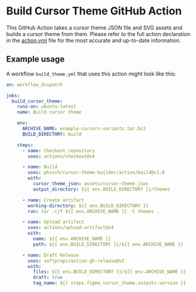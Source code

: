 # Build Cursor Theme GitHub Action

This GitHub Action takes a cursor theme JSON file and SVG assets and builds a cursor theme from them. Please refer to the full action declaration in the [action.yml](./action.yml) file for the most accurate and up-to-date information.

## Example usage

A workflow `build_theme.yml` that uses this action might look like this:

```yaml
on: workflow_dispatch

jobs:
  build_cursor_theme:
    runs-on: ubuntu-latest
    name: Build cursor theme

    env:
      ARCHIVE_NAME: example-cursors-variants.tar.bz2
      BUILD_DIRECTORY: build

    steps:
      - name: Checkout repository
        uses: actions/checkout@v4

      - name: Build
        uses: phisch/cursor-theme-builder/action/build@v1.0
        with:
          cursor_theme_json: assets/cursor-theme.json
          output_directory: ${{ env.BUILD_DIRECTORY }}/themes

      - name: Create artifact
        working-directory: ${{ env.BUILD_DIRECTORY }}
        run: tar -cjf ${{ env.ARCHIVE_NAME }} -C themes .

      - name: Upload artifact
        uses: actions/upload-artifact@v4
        with:
          name: ${{ env.ARCHIVE_NAME }}
          path: ${{ env.BUILD_DIRECTORY }}/${{ env.ARCHIVE_NAME }}

      - name: Draft Release
        uses: softprops/action-gh-release@v2
        with:
          files: ${{ env.BUILD_DIRECTORY }}/${{ env.ARCHIVE_NAME }}
          draft: true
          tag_name: ${{ steps.figma_cursor_theme.outputs.version }}
```
